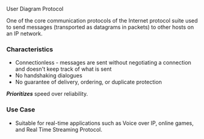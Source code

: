 
User Diagram Protocol

One of the core communication protocols of the Internet protocol suite used to send messages (transported as datagrams in packets) to other hosts on an IP network.

### Characteristics
- Connectionless - messages are sent without negotiating a connection and doesn't keep track of what is sent
- No handshaking dialogues
- No guarantee of delivery, ordering, or duplicate protection

***Prioritizes*** speed over reliability.

### Use Case
- Suitable for real-time applications such as Voice over IP, online games, and Real Time Streaming Protocol.